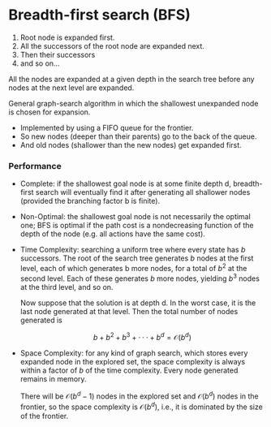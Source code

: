 # Breadth-first search (BFS)

1. Root node is expanded first.
2. All the successors of the root node are expanded next.
3. Then their successors
4. and so on…

All the nodes are expanded at a given depth in the search tree before any nodes at the next level are expanded.

General graph-search algorithm in which the shallowest unexpanded node is chosen for expansion.
- Implemented by using a FIFO queue for the frontier.
- So new nodes (deeper than their parents) go to the back of the queue.
- And old nodes (shallower than the new nodes) get expanded first.

### Performance

- Complete: if the shallowest goal node is at some finite depth d, breadth-first search will eventually find it after generating all shallower nodes (provided the branching factor b is finite).
- Non-Optimal: the shallowest goal node is not necessarily the optimal one; BFS is optimal if the path cost is a nondecreasing function of the depth of the node (e.g. all actions have the same cost).
- Time Complexity: searching a uniform tree where every state has $b$ successors. The root of the search tree generates $b$ nodes at the first level, each of which generates b more nodes, for a total of $b^2$ at the second level. Each of these generates $b$ more nodes, yielding $b^3$ nodes at the third level, and so on.

    Now suppose that the solution is at depth d. In the worst case, it is the last node generated at that level. Then the total number of nodes generated is

	$$b + b^2 + b^3 + · · · + b^d = \mathcal{O}(b^d)$$

- Space Complexity: for any kind of graph search, which stores every expanded node in the explored set, the space complexity is always within a factor of $b$ of the time complexity. Every node generated remains in memory.

    There will be $\mathcal{O}(b^d−1)$ nodes in the explored set and $\mathcal{O}(b^d)$ nodes in the frontier, so the space complexity is $\mathcal{O}(b^d)$, i.e., it is dominated by the size of the frontier.